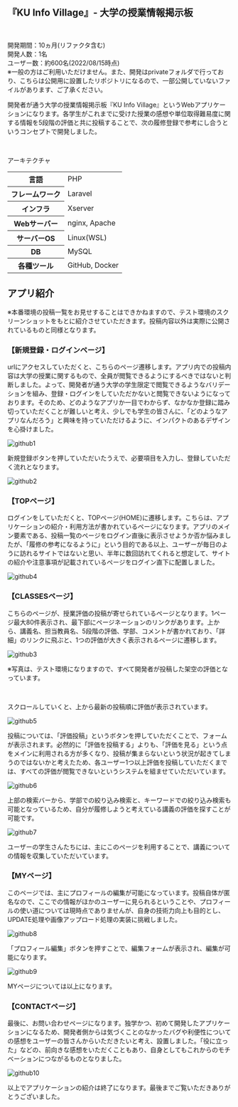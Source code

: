## 『KU Info Village』- 大学の授業情報掲示板
<br>
<p>開発期間：10ヵ月(リファクタ含む)<br>開発人数：1名<br>ユーザー数：約600名(2022/08/15時点)<br>※一般の方はご利用いただけません。また、開発はprivateフォルダで行っており、こちらは公開用に設置したリポジトリになるので、一部公開していないファイルがあります、ご了承ください。</p>


<p>開発者が通う大学の授業情報掲示板『KU Info Village』というWebアプリケーションになります。各学生がこれまでに受けた授業の感想や単位取得難易度に関する情報を5段階の評価と共に投稿することで、次の履修登録で参考にし合うというコンセプトで開発しました。</p>

<br>

アーキテクチャ
<table>
    <tr>
        <th>言語</th>
        <td>PHP</td>
    </tr>
    <tr>
        <th>フレームワーク</th>
        <td>Laravel</td>
    </tr>
    <tr>
        <th>インフラ</th>
        <td>Xserver</td>
    </tr>
    <tr>
        <th>Webサーバー</th>
        <td>nginx, Apache</td>
    </tr>
    <tr>
        <th>サーバーOS</th>
        <td>Linux(WSL)</td>
    </tr>
    <tr>
        <th>DB</th>
        <td>MySQL</td>
    </tr>
    <tr>
        <th>各種ツール</th>
        <td>GitHub, Docker</td>
    </tr>
</table>

## アプリ紹介
※本番環境の投稿一覧をお見せすることはできかねますので、テスト環境のスクリーンショットをもとに紹介させていただきます。投稿内容以外は実際に公開されているものと同様となります。

### 【新規登録・ログインページ】
urlにアクセスしていただくと、こちらのページ遷移します。アプリ内での投稿内容は大学の授業に関するもので、全員が閲覧できるようにするべきではないと判断しました。よって、開発者が通う大学の学生限定で閲覧できるようなバリデーションを組み、登録・ログインをしていただかないと閲覧できないようになっております。そのため、どのようなアプリか一目でわからず、なかなか登録に踏み切っていただくことが難しいと考え、少しでも学生の皆さんに、「どのようなアプリなんだろう」と興味を持っていただけるように、インパクトのあるデザインを心掛けました。

![github1](https://user-images.githubusercontent.com/100588916/186465342-d1d2e8be-43ea-4c02-a3ce-15f6593adef9.png)
<br>

新規登録ボタンを押していただいたうえで、必要項目を入力し、登録していただく流れとなります。


![github2](https://user-images.githubusercontent.com/100588916/186465378-f77ff5fb-f2e1-44fa-9246-41b902db6187.png)

### 【TOPページ】

<p>ログインをしていただくと、TOPページ(HOME)に遷移します。こちらは、アプリケーションの紹介・利用方法が書かれているページになります。アプリのメイン要素である、投稿一覧のページをログイン直後に表示させようか否か悩みましたが、「履修の参考になるように」という目的である以上、ユーザーが毎日のように訪れるサイトではないと思い、半年に数回訪れてくれると想定して、サイトの紹介や注意事項が記載されているページをログイン直下に配置しました。</p>

![github4](https://user-images.githubusercontent.com/100588916/186465420-864b4b9c-b9e8-4838-b6d5-cc1d8bc09c16.png)
### 【CLASSESページ】

<p>こちらのページが、授業評価の投稿が寄せられているページとなります。1ページ最大80件表示され、最下部にページネーションのリンクがあります。上から、講義名、担当教員名、5段階の評価、学部、コメントが書かれており、「詳細」のリンクに飛ぶと、1つの評価が大きく表示されるページに遷移します。</p>

![github3](https://user-images.githubusercontent.com/100588916/186465446-d0875ac7-4bf2-4d94-8594-1a5f271aeb49.png)
<br>
<p>※写真は、テスト環境になりますので、すべて開発者が投稿した架空の評価となっています。</p>
<br>
<p>スクロールしていくと、上から最新の投稿順に評価が表示されています。</p>

![github5](https://user-images.githubusercontent.com/100588916/186465474-514a50a0-c5af-41e6-bd6e-81e2a65ab2a1.png)
<br>
<p>投稿については、「評価投稿」というボタンを押していただくことで、フォームが表示されます。必然的に「評価を投稿する」よりも、「評価を見る」という点をメインに利用される方が多くなり、投稿が集まらないという状況が起きてしまうのではないかと考えたため、各ユーザー1つ以上評価を投稿していただくまでは、すべての評価が閲覧できないというシステムを組ませていただいています。</p>

![github6](https://user-images.githubusercontent.com/100588916/186465494-60494d14-ff5f-48e1-857b-b82be2489ffd.png)
<br>
<p>上部の検索バーから、学部での絞り込み検索と、キーワードでの絞り込み検索も可能となっているため、自分が履修しようと考えている講義の評価を探すことが可能です。</p>

![github7](https://user-images.githubusercontent.com/100588916/186465507-c2c7d228-a7ec-4187-8b27-eb71057fa5bf.png)
<br>

ユーザーの学生さんたちには、主にこのページを利用することで、講義についての情報を収集していただいています。
<br>
### 【MYページ】

<p>このページでは、主にプロフィールの編集が可能になっています。投稿自体が匿名なので、ここでの情報がほかのユーザーに見られるということや、プロフィールの使い道については現時点でありませんが、自身の技術力向上も目的とし、UPDATE処理や画像アップロード処理の実装に挑戦しました。</p>

![github8](https://user-images.githubusercontent.com/100588916/186465534-6d5c8e01-d3f3-4ba5-9d1e-98e4dc9a40fc.png)
<br>
<p>「プロフィール編集」ボタンを押すことで、編集フォームが表示され、編集が可能になります。</p>

![github9](https://user-images.githubusercontent.com/100588916/186465560-e78019c0-e2e1-4110-8220-1669fa5c9d0c.png)
<br>

MYページについては以上になります。

### 【CONTACTページ】

<p>最後に、お問い合わせページになります。独学かつ、初めて開発したアプリケーションになるため、開発者側からは気づくことのなかったバグや利便性についての感想をユーザーの皆さんからいただきたいと考え、設置しました。「役に立った」などの、前向きな感想をいただくこともあり、自身としてもこれからのモチベーションにつながるものとなりました。</p>

![github10](https://user-images.githubusercontent.com/100588916/186466623-b0c249c4-09bb-4d8b-a2e5-80ef1a79fb38.png)
<br>

以上でアプリケーションの紹介は終了になります。最後までご覧いただきありがとうございました。







